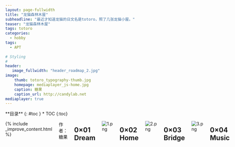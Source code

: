 ```yaml
---
layout: page-fullwidth
title: "龙猫森林木屋"
subheadline: "最近才知道龙猫的日文名是totoro，照了几张龙猫小屋。"
teaser: "龙猫森林木屋"
tags: totoro
categories:
  - hobby
tags:
  - APT
  
# Styling
#
header: 
   image_fullwidth: "header_roadmap_2.jpg"
image:          
    thumb: totoro_typography-thumb.jpg
    homepage: mediaplayer_js-home.jpg
    caption: 糖果
    caption_url: http://candylab.net
mediaplayer: true
---
```



<div class="row">
<div class="medium-4 medium-push-8 columns" markdown="1">
<div class="panel radius" markdown="1">
**目录**
{: #toc }
*  TOC
{:toc}
</div>
</div><!-- /.medium-4.columns -->


<div class="medium-8 medium-pull-4 columns" markdown="1">

{% include _improve_content.html %}



作者：糖果

## 0×01 Dream


![1.png](http://shengyang.xyz/images/fun/totoro/totoro_dream.jpg)

## 0×02 Home

![2.png](http://shengyang.xyz/images/fun/totoro/totoro_home.jpg)

## 0×03 Bridge


![3.png](http://shengyang.xyz/images/fun/totoro/totoro_jump.jpg)

## 0×04 Music


![4.png](http://shengyang.xyz/images/fun/totoro/totoro_sweet.jpg)

## 0×05 Totoro


![5.png](http://shengyang.xyz/images/fun/totoro/totoro_umbrella.jpg)




</div><!-- /.medium-8.columns -->





